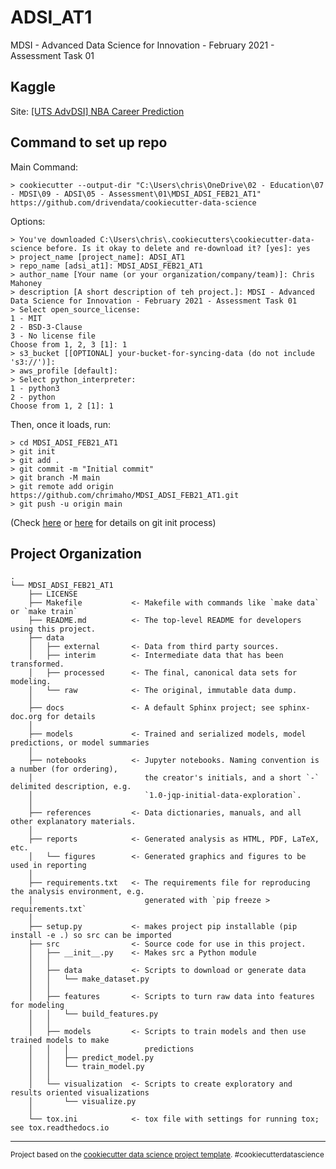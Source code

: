 # ADSI_AT1

MDSI - Advanced Data Science for Innovation - February 2021 - Assessment Task 01

## Kaggle

Site: [[UTS AdvDSI] NBA Career Prediction](https://www.kaggle.com/c/uts-advdsi-nba-career-prediction/overview)

## Command to set up repo

Main Command:

```
> cookiecutter --output-dir "C:\Users\chris\OneDrive\02 - Education\07 - MDSI\09 - ADSI\05 - Assessment\01\MDSI_ADSI_FEB21_AT1" https://github.com/drivendata/cookiecutter-data-science
```

Options:

```
> You've downloaded C:\Users\chris\.cookiecutters\cookiecutter-data-science before. Is it okay to delete and re-download it? [yes]: yes
> project_name [project_name]: ADSI_AT1
> repo_name [adsi_at1]: MDSI_ADSI_FEB21_AT1
> author_name [Your name (or your organization/company/team)]: Chris Mahoney
> description [A short description of teh project.]: MDSI - Advanced Data Science for Innovation - February 2021 - Assessment Task 01
> Select open_source_license:
1 - MIT
2 - BSD-3-Clause
3 - No license file
Choose from 1, 2, 3 [1]: 1
> s3_bucket [[OPTIONAL] your-bucket-for-syncing-data (do not include 's3://')]: 
> aws_profile [default]: 
> Select python_interpreter:
1 - python3
2 - python
Choose from 1, 2 [1]: 1
```

Then, once it loads, run:

```
> cd MDSI_ADSI_FEB21_AT1
> git init
> git add .
> git commit -m "Initial commit"
> git branch -M main
> git remote add origin https://github.com/chrimaho/MDSI_ADSI_FEB21_AT1.git
> git push -u origin main
```

(Check [here](https://docs.github.com/en/github/importing-your-projects-to-github/adding-an-existing-project-to-github-using-the-command-line) or [here](https://stackoverflow.com/questions/54523848/github-setup-repository#answer-54524070) for details on git init process)

## Project Organization


```
.
└── MDSI_ADSI_FEB21_AT1
    ├── LICENSE
    ├── Makefile           <- Makefile with commands like `make data` or `make train`
    ├── README.md          <- The top-level README for developers using this project.
    ├── data
    │   ├── external       <- Data from third party sources.
    │   ├── interim        <- Intermediate data that has been transformed.
    │   ├── processed      <- The final, canonical data sets for modeling.
    │   └── raw            <- The original, immutable data dump.
    │
    ├── docs               <- A default Sphinx project; see sphinx-doc.org for details
    │
    ├── models             <- Trained and serialized models, model predictions, or model summaries
    │
    ├── notebooks          <- Jupyter notebooks. Naming convention is a number (for ordering),
    │                         the creator's initials, and a short `-` delimited description, e.g.
    │                         `1.0-jqp-initial-data-exploration`.
    │
    ├── references         <- Data dictionaries, manuals, and all other explanatory materials.
    │
    ├── reports            <- Generated analysis as HTML, PDF, LaTeX, etc.
    │   └── figures        <- Generated graphics and figures to be used in reporting
    │
    ├── requirements.txt   <- The requirements file for reproducing the analysis environment, e.g.
    │                         generated with `pip freeze > requirements.txt`
    │
    ├── setup.py           <- makes project pip installable (pip install -e .) so src can be imported
    ├── src                <- Source code for use in this project.
    │   ├── __init__.py    <- Makes src a Python module
    │   │
    │   ├── data           <- Scripts to download or generate data
    │   │   └── make_dataset.py
    │   │
    │   ├── features       <- Scripts to turn raw data into features for modeling
    │   │   └── build_features.py
    │   │
    │   ├── models         <- Scripts to train models and then use trained models to make
    │   │   │                 predictions
    │   │   ├── predict_model.py
    │   │   └── train_model.py
    │   │
    │   └── visualization  <- Scripts to create exploratory and results oriented visualizations
    │       └── visualize.py
    │
    └── tox.ini            <- tox file with settings for running tox; see tox.readthedocs.io
```

--------

<p><small>Project based on the <a target="_blank" href="https://drivendata.github.io/cookiecutter-data-science/">cookiecutter data science project template</a>. #cookiecutterdatascience</small></p>
